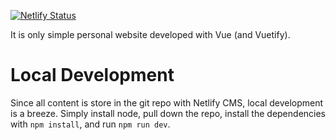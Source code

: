 [![Netlify Status](https://api.netlify.com/api/v1/badges/17c684d4-c021-4a8d-b1e2-3e05c9cdc8dc/deploy-status)](https://app.netlify.com/sites/samuellucas97/deploys)  

It is only simple personal website developed with Vue (and Vuetify).

# Local Development

Since all content is store in the git repo with Netlify CMS, local development is a breeze. Simply install node, pull down the repo, install the dependencies with `npm install`, and run `npm run dev`.
